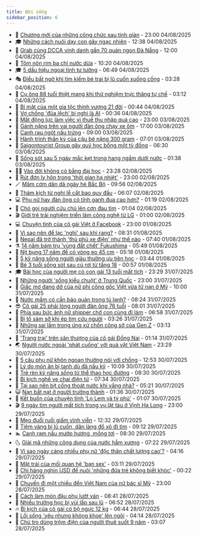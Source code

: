 ```yaml
---
title: Đời sống
sidebar_position: 6
---
```


<!-- vnexpress-doi-song:START -->
- 🚀 [Chương mới của những công chức sau tinh giản](https://vnexpress.net/chuong-moi-cua-nhung-cong-chuc-sau-tinh-gian-4915106.html) - 23:00 04/08/2025
- 🎓 [Những cách nuôi dạy con gây ngạc nhiên](https://vnexpress.net/nhung-cach-nuoi-day-con-gay-ngac-nhien-4922491.html) - 12:38 04/08/2025
- 🚦 [Grab cùng DCCA vinh danh gần 70 quán ngon Đà Nẵng](https://vnexpress.net/grab-cung-dcca-vinh-danh-gan-70-quan-ngon-da-nang-4921989.html) - 12:00 04/08/2025
- 🦣 [Tôm nõn rim ba chỉ nước dừa](https://vnexpress.net/tom-non-rim-ba-chi-nuoc-dua-4922621.html) - 10:20 04/08/2025
- 🎓 [5 dấu hiệu ngoại tình tư tưởng](https://vnexpress.net/5-dau-hieu-ngoai-tinh-tu-tuong-4922438.html) - 06:49 04/08/2025
- 🎭 [Điều bất ngờ khi tìm kiếm bé trai bị lũ cuốn xuống cống](https://vnexpress.net/dieu-bat-ngo-khi-tim-kiem-be-trai-bi-lu-cuon-xuong-cong-4922160.html) - 03:28 04/08/2025
- 🦅 [Cụ ông 88 tuổi thiệt mạng khi thử nghiệm trực thăng tự chế](https://vnexpress.net/cu-ong-88-tuoi-thiet-mang-khi-thu-nghiem-truc-thang-tu-che-4922174.html) - 03:12 04/08/2025
- 🎃 [Bí mật của một gia tộc thịnh vượng 21 đời](https://vnexpress.net/bi-mat-cua-mot-gia-toc-thinh-vuong-21-doi-4922183.html) - 00:44 04/08/2025
- 💪 [Vợ chồng &#39;đũa lệch&#39; bị nghi là AI](https://vnexpress.net/vo-chong-dua-lech-bi-nghi-la-ai-4922229.html) - 00:36 04/08/2025
- 🐻 [Mất động lực làm việc vì thuế thu nhập quá cao](https://vnexpress.net/mat-dong-luc-lam-viec-vi-thue-thu-nhap-qua-cao-4920152.html) - 23:00 03/08/2025
- 🧠 [Gánh nặng trên vai người đàn ông chạy xe ôm](https://vnexpress.net/ganh-nang-tren-vai-nguoi-dan-ong-chay-xe-om-4922039.html) - 17:00 03/08/2025
- 🐘 [Canh rau ngót nấu trứng](https://vnexpress.net/canh-rau-ngot-nau-trung-4922134.html) - 09:00 03/08/2025
- 👹 [Hành trình thần kỳ của cậu bé nặng 300 gram](https://vnexpress.net/hanh-trinh-than-ky-cua-cau-be-nang-300-gram-4922124.html) - 07:01 03/08/2025
- 💂 [Saigontourist Group gây quỹ học bổng một tỷ đồng](https://vnexpress.net/saigontourist-group-gay-quy-hoc-bong-mot-ty-dong-4922152.html) - 06:30 03/08/2025
- 🦍 [Sống sót sau 5 ngày mắc kẹt trong hang ngầm dưới nước](https://vnexpress.net/song-sot-sau-5-ngay-mac-ket-trong-hang-ngam-duoi-nuoc-4922038.html) - 01:38 03/08/2025
- 🧑‍🏫 [Vào đời không có bằng đại học](https://vnexpress.net/vao-doi-khong-co-bang-dai-hoc-4915163.html) - 23:28 02/08/2025
- 🧰 [Rút đơn ly hôn trong &#39;thời gian hạ nhiệt&#39;](https://vnexpress.net/rut-don-ly-hon-trong-thoi-gian-ha-nhiet-4921884.html) - 23:00 02/08/2025
- 🪄 [Mâm cơm dân dã ngày hè Bắc Bộ](https://vnexpress.net/mam-com-dan-da-ngay-he-bac-bo-4921993.html) - 09:56 02/08/2025
- 🐲 [Thảm kịch từ nghi lễ cắt bao quy đầu](https://vnexpress.net/tham-kich-tu-nghi-le-cat-bao-quy-dau-4921897.html) - 06:07 02/08/2025
- 💻 [Phụ nữ hay đàn ông có tính ganh đua cao hơn?](https://vnexpress.net/phu-nu-hay-dan-ong-co-tinh-ganh-dua-cao-hon-4921833.html) - 01:19 02/08/2025
- 🐘 [Chó gọi người cứu chủ lên cơn đau tim](https://vnexpress.net/cho-goi-nguoi-cuu-chu-len-con-dau-tim-4921825.html) - 01:04 02/08/2025
- 🎬 [Giới trẻ trải nghiệm triển lãm công nghệ từ LG](https://vnexpress.net/gioi-tre-trai-nghiem-trien-lam-cong-nghe-tu-lg-4921620.html) - 01:00 02/08/2025
- 💻 [Chuyện tình của cô gái Việt ở Facebook](https://vnexpress.net/chuyen-tinh-cua-co-gai-viet-o-facebook-4918819.html) - 23:00 01/08/2025
- 🧰 [Vì sao nên để lạc &#39;nghỉ&#39; sau khi rang?](https://vnexpress.net/vi-sao-nen-de-lac-nghi-sau-khi-rang-4921656.html) - 08:31 01/08/2025
- 🫣 [Nepal đã trở thành &#39;thủ phủ xe điện&#39; như thế nào](https://vnexpress.net/nepal-da-tro-thanh-thu-phu-xe-dien-nhu-the-nao-4921468.html) - 07:40 01/08/2025
- ⚗️ [14 năm bám trụ &#39;vùng đất chết&#39; Fukushima](https://vnexpress.net/14-nam-bam-tru-vung-dat-chet-fukushima-4921545.html) - 05:49 01/08/2025
- 🌊 [Nịt bụng 17 năm để có vòng eo 45 cm](https://vnexpress.net/nit-bung-17-nam-de-co-vong-eo-45-cm-4921131.html) - 05:18 01/08/2025
- 💃 [5 kỹ năng sống người giàu thường ưu tiên học](https://vnexpress.net/5-ky-nang-song-nguoi-giau-thuong-uu-tien-hoc-4920687.html) - 03:44 01/08/2025
- 🦆 [Bé 3 tuổi sống sót sau cú rơi từ tầng 18](https://vnexpress.net/be-3-tuoi-song-sot-sau-cu-roi-tu-tang-18-4921227.html) - 00:57 01/08/2025
- 🎓 [Bài học của người mẹ có con gái 13 tuổi mất tích](https://vnexpress.net/bai-hoc-cua-nguoi-me-co-con-gai-13-tuoi-mat-tich-4920809.html) - 23:29 31/07/2025
- 💪 [Những người &#39;sống kiểu chuột&#39; ở Trung Quốc](https://vnexpress.net/nhung-nguoi-song-kieu-chuot-o-trung-quoc-4920962.html) - 23:00 31/07/2025
- 🤔 [Giấc mơ dang dở của nữ phi công gốc Việt vừa tử nạn ở Mỹ](https://vnexpress.net/giac-mo-dang-do-cua-nu-phi-cong-goc-viet-vua-tu-nan-o-my-4921221.html) - 10:00 31/07/2025
- 🧰 [Nước mắm có cần bảo quản trong tủ lạnh?](https://vnexpress.net/nuoc-mam-co-can-bao-quan-trong-tu-lanh-4921192.html) - 08:24 31/07/2025
- 😎 [Cô gái 25 phải lòng người đàn ông 76 tuổi](https://vnexpress.net/co-gai-25-phai-long-nguoi-dan-ong-76-tuoi-4921028.html) - 08:01 31/07/2025
- 🌮 [Phía sau bức ảnh nữ shipper chở con cùng đi làm](https://vnexpress.net/phia-sau-buc-anh-nu-shipper-cho-con-cung-di-lam-4921118.html) - 06:58 31/07/2025
- 🧠 [Bị tố sàm sỡ khi ép tim cứu người](https://vnexpress.net/bi-to-sam-so-khi-ep-tim-cuu-nguoi-4921019.html) - 03:26 31/07/2025
- 🎡 [Những sai lầm trong ứng xử chốn công sở của Gen Z](https://vnexpress.net/nhung-sai-lam-trong-ung-xu-chon-cong-so-cua-gen-z-4920666.html) - 03:13 31/07/2025
- 🎡 [&#39;Trang trại&#39; trên sân thượng của cô gái Đồng Nai](https://vnexpress.net/trang-trai-tren-san-thuong-cua-co-gai-dong-nai-4919736.html) - 01:14 31/07/2025
- 🌏 [Người nước ngoài &#39;phát cuồng&#39; với quà vặt Việt Nam](https://vnexpress.net/nguoi-nuoc-ngoai-phat-cuong-voi-qua-vat-viet-nam-4919958.html) - 23:29 30/07/2025
- 🐻 [5 câu phụ nữ khôn ngoan thường nói với chồng](https://vnexpress.net/5-cau-phu-nu-khon-ngoan-thuong-noi-voi-chong-4919543.html) - 12:53 30/07/2025
- 💂 [Lý do món ăn bị tanh dù đã nấu kỹ](https://vnexpress.net/ly-do-mon-an-bi-tanh-du-da-nau-ky-4920860.html) - 10:09 30/07/2025
- 🥸 [Trẻ rèn kỹ năng sống từ thể thao học đường](https://vnexpress.net/tre-ren-ky-nang-song-tu-the-thao-hoc-duong-4920158.html) - 08:30 30/07/2025
- 🌋 [Bi kịch nghề ve chai điện tử](https://vnexpress.net/bi-kich-nghe-ve-chai-dien-tu-4920681.html) - 07:34 30/07/2025
- 🦩 [Tại sao nên bịt cống thoát nước khi vắng nhà?](https://vnexpress.net/tai-sao-nen-bit-cong-thoat-nuoc-khi-vang-nha-4920607.html) - 05:21 30/07/2025
- 😺 [Nạn bắt nạt ở người trưởng thành](https://vnexpress.net/nan-bat-nat-o-nguoi-truong-thanh-4920499.html) - 01:36 30/07/2025
- 🐻 [Kết buồn của chuyện tình &#39;Lọ Lem và tỷ phú&#39;](https://vnexpress.net/ket-buon-cua-chuyen-tinh-lo-lem-va-ty-phu-4920201.html) - 01:07 30/07/2025
- 🎬 [9 ngày tìm người mất tích trong vụ lật tàu ở Vịnh Hạ Long](https://vnexpress.net/9-ngay-tim-nguoi-mat-tich-trong-vu-lat-tau-o-vinh-ha-long-4920338.html) - 23:00 29/07/2025
- 🎊 [Mẹo đuổi ruồi giấm vĩnh viễn](https://vnexpress.net/meo-duoi-ruoi-giam-vinh-vien-4919504.html) - 12:32 29/07/2025
- 💄 [Tiệm vàng bị lũ cuốn, dân làng đổ xô đi tìm](https://vnexpress.net/tiem-vang-bi-lu-cuon-dan-lang-do-xo-di-tim-4920267.html) - 09:12 29/07/2025
- 🏊 [Canh rạm nấu mướp hương, mồng tơi](https://vnexpress.net/doi-song-cooking-canh-ram-nau-muop-huong-mong-toi-4919883.html) - 08:30 29/07/2025
- 🌜 [Giải mã những công dụng của nước hầm xương](https://vnexpress.net/doi-song-cooking-cong-dung-cua-nuoc-ham-xuong-4919995.html) - 07:22 29/07/2025
- 🤡 [Vì sao ngày càng nhiều phụ nữ &#39;độc thân chất lượng cao&#39;?](https://vnexpress.net/vi-sao-ngay-cang-nhieu-phu-nu-doc-than-chat-luong-cao-4920001.html) - 04:16 29/07/2025
- 🥰 [Mặt trái của mối quan hệ &#39;bạn sex&#39;](https://vnexpress.net/mat-trai-cua-moi-quan-he-ban-sex-4919538.html) - 03:11 29/07/2025
- 🦍 [Chi hàng nghìn USD để nuôi &#39;những đứa trẻ không biết khóc&#39;](https://vnexpress.net/chi-hang-nghin-usd-de-nuoi-nhung-dua-tre-khong-biet-khoc-4919768.html) - 00:22 29/07/2025
- 🫣 [Chuyến đi một chiều đến Việt Nam của nữ bác sĩ Mỹ](https://vnexpress.net/chuyen-di-mot-chieu-den-viet-nam-cua-nu-bac-si-my-4917913.html) - 23:00 28/07/2025
- 🚦 [Cách làm món đậu phụ lướt ván](https://vnexpress.net/doi-song-cooking-dau-phu-luot-van-4919868.html) - 08:41 28/07/2025
- 🐘 [Nhiều trường học bị vùi lấp sau lũ](https://vnexpress.net/nhieu-truong-hoc-bi-vui-lap-sau-lu-4919592.html) - 06:52 28/07/2025
- 🔥 [Bi kịch của cô gái có bộ ngực 12 kg](https://vnexpress.net/bi-kich-cua-co-gai-co-bo-nguc-12-kg-4919753.html) - 06:44 28/07/2025
- 🎃 [Lối sống &#39;yêu nhưng không khoe&#39; lên ngôi](https://vnexpress.net/loi-song-yeu-nhung-khong-khoe-len-ngoi-4919525.html) - 04:14 28/07/2025
- 🥳 [Chủ trọ dùng trộm điện của người thuê suốt 9 năm](https://vnexpress.net/chu-tro-dung-trom-dien-cua-nguoi-thue-suot-9-nam-4919624.html) - 03:07 28/07/2025<!-- vnexpress-doi-song:END -->
